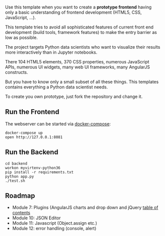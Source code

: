 
Use this template when you want to create a <b>prototype frontend</b>
having only a basic understanding of frontend development (HTML5, CSS, JavaScript, ...).

This template tries to avoid all sophisticated features of current front end development
(build tools, framework features) to make the entry barrier as low as possible.

The project targets Python data scientists who want to visualize
their results more interactively than in Jupyter notebooks.

There 104 HTML5 elements, 370 CSS properties, numerous JavaScript APIs,
numerous UI widgets, many web UI frameworks, many AngularJS constructs.

But you have to know only a small subset of all these things.
This templates contains everything a Python data scientist needs.

To create you own prototype, just fork the repository and change it.


## Run the Frontend

The webserver can be started via [docker-compose](https://docs.docker.com/compose/install/):

    docker-compose up
    open http://127.0.0.1:8081


## Run the Backend

    cd backend
    workon myvirtenv-python36
    pip install -r requirements.txt
    python app.py
    ./test.sh


## Roadmap

* Module 7: Plugins (AngularJS charts and drop down and jQuery [table of contents](https://ndabas.github.io/toc/#Live_Example)
* Module 10: JSON Editor
* Module 11: Javascript (Object.assign etc.)
* Module 12: error handling (console, alert)



